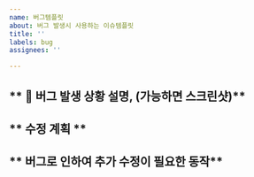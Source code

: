 ```yaml
---
name: 버그템플릿
about: 버그 발생시 사용하는 이슈템플릿
title: ''
labels: bug
assignees: ''

---
```


** 🔧 버그 발생 상황 설명, (가능하면 스크린샷)**
---

** 수정  계획 **
--- 

** 버그로 인하여 추가 수정이 필요한 동작**
---



